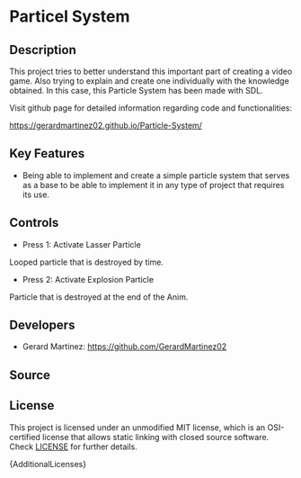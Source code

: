 # Particel System

## Description

This project tries to better understand this important part of creating a video game. Also trying to explain and create one individually with the knowledge obtained.
In this case, this Particle System has been made with SDL.

Visit github page for detailed information regarding code and functionalities:

https://gerardmartinez02.github.io/Particle-System/


## Key Features

- Being able to implement and create a simple particle system that serves as a base to be able to implement it in any type of project that requires its use.
 
## Controls

  - Press 1: Activate Lasser Particle
 
 Looped particle that is destroyed by time.
 
 - Press 2: Activate Explosion Particle
 
 Particle that is destroyed at the end of the Anim.

## Developers

- Gerard Martinez: https://github.com/GerardMartinez02

## Source


## License

This project is licensed under an unmodified MIT license, which is an OSI-certified license that allows static linking with closed source software. Check [LICENSE](LICENSE) for further details.

{AdditionalLicenses}
